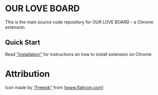 # OUR LOVE BOARD

This is the main source code repository for OUR LOVE BOARD - a Chrome extension. 


## Quick Start

Read ["Installation"] for instructions on how to install extension on Chrome

["Installation"]: https://support.google.com/chrome_webstore/answer/2664769?hl=en

# Attribution

Icon made by ["Freepik"] from [www.flaticon.com]

["Freepik"]: https://www.flaticon.com/authors/freepik